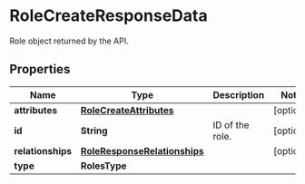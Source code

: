 

# RoleCreateResponseData

Role object returned by the API.

## Properties

Name | Type | Description | Notes
------------ | ------------- | ------------- | -------------
**attributes** | [**RoleCreateAttributes**](RoleCreateAttributes.md) |  |  [optional]
**id** | **String** | ID of the role. |  [optional]
**relationships** | [**RoleResponseRelationships**](RoleResponseRelationships.md) |  |  [optional]
**type** | **RolesType** |  | 



